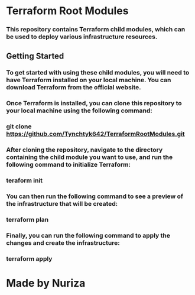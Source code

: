 # Terraform Root Modules
### This repository contains Terraform child modules, which can be used to deploy various infrastructure resources.

## Getting Started
### To get started with using these child modules, you will need to have Terraform installed on your local machine. You can download Terraform from the official website.

### Once Terraform is installed, you can clone this repository to your local machine using the following command:


### git clone https://github.com/Tynchtyk642/TerraformRootModules.git
### After cloning the repository, navigate to the directory containing the child module you want to use, and run the following command to initialize Terraform:

### teraform init
### You can then run the following command to see a preview of the infrastructure that will be created:


### terraform plan
### Finally, you can run the following command to apply the changes and create the infrastructure:


### terraform apply

# Made by Nuriza

